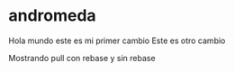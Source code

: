 # andromeda
Hola mundo este es mi primer cambio
Este es otro cambio

Mostrando pull con rebase y sin rebase
